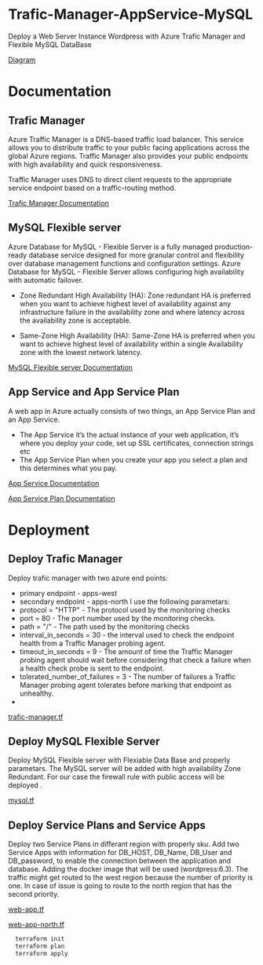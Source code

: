 
# Trafic-Manager-AppService-MySQL

 Deploy a Web Server Instance Wordpress with Azure Trafic Manager and Flexible MySQL DataBase

 [Diagram](https://github.com/Ventsislav86/Trafic-Manager-AppService-MySQL/blob/c1d7472bdf9cf6eacf8461fe8b7f5bfc947f7205/Diagram-Wordpress-App.png)





# Documentation

## Trafic Manager
Azure Traffic Manager is a DNS-based traffic load balancer. This service allows you to distribute traffic to your public facing applications across the global Azure regions. Traffic Manager also provides your public endpoints with high availability and quick responsiveness.

Traffic Manager uses DNS to direct client requests to the appropriate service endpoint based on a traffic-routing method.

[Trafic Manager Documentation](https://learn.microsoft.com/en-us/azure/traffic-manager/traffic-manager-overview)

## MySQL Flexible server
Azure Database for MySQL - Flexible Server is a fully managed production-ready database service designed for more granular control and flexibility over database management functions and configuration settings. 
Azure Database for MySQL - Flexible Server allows configuring high availability with automatic failover.

- Zone Redundant High Availability (HA):  Zone redundant HA is preferred when you want to achieve highest level of availability against any infrastructure failure in the availability zone and where latency across the availability zone is acceptable.

- Same-Zone High Availability (HA): Same-Zone HA is preferred when you want to achieve highest level of availability within a single Availability zone with the lowest network latency.

[MySQL Flexible server Documentation](https://learn.microsoft.com/en-us/azure/mysql/flexible-server/overview)

## App Service and App Service Plan

A web app in Azure actually consists of two things, an App Service Plan and an App Service.
- The App Service it’s the actual instance of your web application, it’s where you deploy your code, set up SSL certificates, connection strings etc
- The App Service Plan when you create your app you select a plan and this determines what you pay.

[App Service Documentation](https://learn.microsoft.com/en-us/azure/app-service/)

[App Service Plan Documentation](https://learn.microsoft.com/en-us/azure/app-service/overview-hosting-plans)






# Deployment
## Deploy Trafic Manager
Deploy trafic manager with two azure end points:
 - primary endpoint - apps-west
 - secondary endpoint - apps-north
I use the following parametars:
- protocol                     = "HTTP" - The protocol used by the monitoring checks
 - port                         = 80 - The port number used by the monitoring checks.
- path                         = "/" - The path used by the monitoring checks
 - interval_in_seconds          = 30 - the interval used to check the endpoint health from a Traffic Manager probing agent. 
 - timeout_in_seconds           = 9 - The amount of time the Traffic Manager probing agent should wait before considering that check a failure when a health check probe is sent to the endpoint.
 - tolerated_number_of_failures = 3 - The number of failures a Traffic Manager probing agent tolerates before marking that endpoint as unhealthy.
 - 
[trafic-manager.tf](https://github.com/Ventsislav86/Trafic-Manager-AppService-MySQL/blob/a06a1f69de9c8152a6d6284b5cdaa2d549cc47bb/traffic-manager.tf)

## Deploy MySQL Flexible Server
Deploy MySQL Flexible server  with Flexiable Data Base and properly parametars. The MySQL server will be added with high availability Zone Redundant. For our case the firewall rule with public access will be deployed .

[mysql.tf](https://github.com/Ventsislav86/Trafic-Manager-AppService-MySQL/blob/c1d7472bdf9cf6eacf8461fe8b7f5bfc947f7205/mysql.tf)


## Deploy Service Plans and Service Apps
Deploy two Service Plans in differant region with properly sku.
Add two Service Apps with information for DB_HOST, DB_Name, DB_User and DB_password, to enable the connection between the application and database. Adding the docker image that will be used (wordpress:6.3). The traffic might get routed to the west region because the number of priority is one. In case of issue is going to route to the north region that has the second priority.

[web-app.tf](https://github.com/Ventsislav86/Trafic-Manager-AppService-MySQL/blob/c1d7472bdf9cf6eacf8461fe8b7f5bfc947f7205/web-app.tf)

[web-app-north.tf](https://github.com/Ventsislav86/Trafic-Manager-AppService-MySQL/blob/c1d7472bdf9cf6eacf8461fe8b7f5bfc947f7205/web-app-north.tf)

```bash  
  terraform init
  terraform plan
  terraform apply 
```

